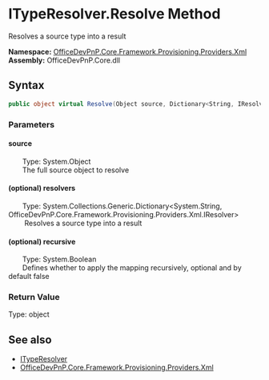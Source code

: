 # ITypeResolver.Resolve Method  
 Resolves a source type into a result   

**Namespace:** [OfficeDevPnP.Core.Framework.Provisioning.Providers.Xml](OfficeDevPnP.Core.Framework.Provisioning.Providers.Xml.md)  
**Assembly:** OfficeDevPnP.Core.dll  
## Syntax
```C#
public object virtual Resolve(Object source, Dictionary<String, IResolver> resolvers, Boolean recursive = False)
```
### Parameters
#### source  
&emsp;&emsp;Type: System.Object  
&emsp;&emsp;The full source object to resolve  

  

#### (optional) resolvers  
&emsp;&emsp;Type: System.Collections.Generic.Dictionary&lt;System.String, OfficeDevPnP.Core.Framework.Provisioning.Providers.Xml.IResolver&gt;  
&emsp;&emsp; Resolves a source type into a result   

  

#### (optional) recursive  
&emsp;&emsp;Type: System.Boolean  
&emsp;&emsp;Defines whether to apply the mapping recursively, optional and by default false  

  

### Return Value
Type: object  

## See also
- [ITypeResolver](OfficeDevPnP.Core.Framework.Provisioning.Providers.Xml.ITypeResolver.md) 
- [OfficeDevPnP.Core.Framework.Provisioning.Providers.Xml](OfficeDevPnP.Core.Framework.Provisioning.Providers.Xml.md) 
